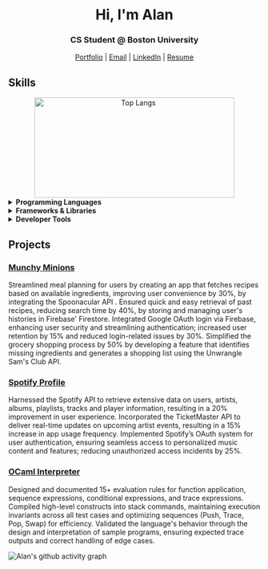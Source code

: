 <h1 align="center">Hi, I'm Alan</h1>
<h3 align="center">CS Student @ Boston University</h3>

<p align="center">
  <a href="https://alanv2.netlify.app/" target="_blank">Portfolio</a> |
  <a href="mailto:alanl07905@gmail.com" target="_blank">Email</a> |
  <a href="https://www.linkedin.com/in/alanl193/" target="_blank">LinkedIn</a> |
  <a href="https://alanv2.netlify.app/resume.pdf" target="_blank">Resume</a>
</p>

## Skills
<div align="center">
  <img src="https://github-stats-iota-umber.vercel.app/api/top-langs/?username=alan0893&layout=compact&langs_count=10&theme=react" width="400" height="200" alt="Top Langs">
</div>
<details>
  <summary><strong>Programming Languages</strong></summary>
  <p align="left">
    <img src="https://skillicons.dev/icons?i=javascript,html,css,java,python,bash,ocaml,latex,cpp,md" />
  </p>
</details>

<details>
  <summary><strong>Frameworks & Libraries</strong></summary>
  <p align="left">
    <img src="https://skillicons.dev/icons?i=react,express,nextjs,vite,bootstrap,materialui,nodejs,npm,tailwind" />
  </p>
</details>

<details>
  <summary><strong>Developer Tools</strong></summary>
  <p align="left">
    <img src="https://skillicons.dev/icons?i=git,github,postman,vscode,webstorm,firebase,netlify,vercel,emacs,anaconda,arduino" />
  </p>
</details>

## Projects

### [Munchy Minions](https://github.com/Alan0893/Recipe)
Streamlined meal planning for users by creating an app that fetches recipes based on available ingredients, improving user convenience by 30%, by integrating the Spoonacular API . Ensured quick and easy retrieval of past recipes, reducing search time by 40%, by storing and managing user's histories in Firebase' Firestore. Integrated Google OAuth login via Firebase, enhancing user security and streamlining authentication; increased user retention by 15% and reduced login-related issues by 30%. Simplified the grocery shopping process by 50% by developing a feature that identifies missing ingredients and generates a shopping list using the Unwrangle Sam's Club API.

### [Spotify Profile](https://sprofile.onrender.com/)
Harnessed the Spotify API to retrieve extensive data on users, artists, albums, playlists, tracks and player
information, resulting in a 20% improvement in user experience. Incorporated the TicketMaster API to deliver 
real-time updates on upcoming artist events, resulting in a 15% increase in app usage frequency. Implemented 
Spotify’s OAuth system for user authentication, ensuring seamless access to personalized music content and 
features; reducing unauthorized access incidents by 25%.

### [OCaml Interpreter](https://github.com/Alan0893/CS320-2023-Fall-alan/tree/main/assigns/interp3)
Designed and documented 15+ evaluation rules for function application, sequence expressions, conditional expressions, and trace expressions. Compiled high-level constructs into stack commands, maintaining execution invariants across all test cases and optimizing sequences (Push, Trace, Pop, Swap) for efficiency. Validated the language's behavior through the design and interpretation of sample programs, ensuring expected trace outputs and correct handling of edge cases.


![Alan's github activity graph](https://github-readme-activity-graph.vercel.app/graph?username=Alan0893&theme=react&area_color=61DAFB&area=true&radius=6)
